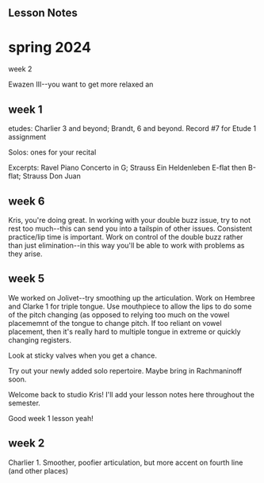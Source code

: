 ## Lesson Notes

# spring 2024



week 2

Ewazen III--you want to get more relaxed an



## week 1

etudes: Charlier 3 and beyond; Brandt, 6 and beyond. Record #7 for Etude 1 assignment

Solos: ones for your recital

Excerpts: Ravel Piano Concerto in G; Strauss Ein Heldenleben E-flat then B-flat; Strauss Don Juan

## week 6

Kris, you're doing great. In working with your double buzz issue, try to not rest too much--this can send you into a tailspin of other issues. Consistent practice/lip time is important. Work on control of the double buzz rather than just elimination--in this way you'll be able to work with problems as they arise.

## week 5

We worked on Jolivet--try smoothing up the articulation. Work on Hembree and Clarke 1 for triple tongue. Use mouthpiece to allow the lips to do some of the pitch changing (as opposed to relying too much on the vowel placememnt of the tongue to change pitch. If too reliant on vowel placement, then it's really hard to multiple tongue in extreme or quickly changing registers.

Look at sticky valves when you get a chance.

Try out your newly added solo repertoire. Maybe bring in Rachmaninoff soon.

Welcome back to studio Kris! I'll add your lesson notes here throughout the semester.

Good week 1 lesson yeah!

## week 2

Charlier 1. Smoother, poofier articulation, but more accent on fourth line (and other places)